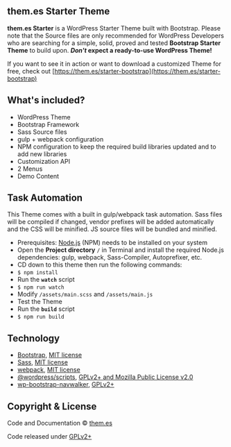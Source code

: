 ## them.es Starter Theme

**them.es Starter** is a WordPress Starter Theme built with Bootstrap. Please note that the Source files are only recommended for WordPress Developers who are searching for a simple, solid, proved and tested **Bootstrap Starter Theme** to build upon. **_Don't_ expect a ready-to-use WordPress Theme!**

If you want to see it in action or want to download a customized Theme for free, check out [https://them.es/starter-bootstrap](https://them.es/starter-bootstrap)

## What's included?

- WordPress Theme
- Bootstrap Framework
- Sass Source files
- gulp + webpack configuration
- NPM configuration to keep the required build libraries updated and to add new libraries
- Customization API
- 2 Menus
- Demo Content

## Task Automation

This Theme comes with a built in gulp/webpack task automation. Sass files will be compiled if changed, vendor prefixes will be added automatically and the CSS will be minified. JS source files will be bundled and minified.

- Prerequisites: [Node.js](https://nodejs.org) (NPM) needs to be installed on your system
- Open the **Project directory** `/` in Terminal and install the required Node.js dependencies: gulp, webpack, Sass-Compiler, Autoprefixer, etc.
- CD down to this theme then run the following commands:
- `$ npm install`
- Run the **`watch`** script
- `$ npm run watch`
- Modify `/assets/main.scss` and `/assets/main.js`
- Test the Theme
- Run the **`build`** script
- `$ npm run build`

## Technology

- [Bootstrap](https://github.com/twbs/bootstrap), [MIT license](https://github.com/twbs/bootstrap/blob/master/LICENSE)
- [Sass](https://github.com/sass/sass), [MIT license](https://github.com/sass/sass/blob/stable/MIT-LICENSE)
- [webpack](https://github.com/webpack/webpack), [MIT license](https://github.com/webpack/webpack/blob/master/LICENSE)
- [@wordpress/scripts](https://github.com/WordPress/gutenberg/tree/trunk/packages/scripts), [GPLv2+ and Mozilla Public License v2.0](https://github.com/WordPress/gutenberg/blob/trunk/LICENSE.md)
- [wp-bootstrap-navwalker](https://github.com/twittem/wp-bootstrap-navwalker), [GPLv2+](https://github.com/twittem/wp-bootstrap-navwalker/blob/master/LICENSE.txt)

## Copyright & License

Code and Documentation &copy; [them.es](https://them.es)

Code released under [GPLv2+](https://www.gnu.org/licenses/gpl-2.0.html)
